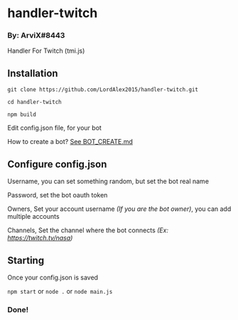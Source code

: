 # handler-twitch
### By: ArviX#8443
 Handler For Twitch (tmi.js)

## Installation
`git clone https://github.com/LordAlex2015/handler-twitch.git`

`cd handler-twitch`

`npm build`

Edit config.json file, for your bot

How to create a bot? [See BOT_CREATE.md](docs/BOT_CREATE.md)

## Configure config.json

Username, you can set something random, but set the bot real name

Password, set the bot oauth token

Owners, Set your account username *(If you are the bot owner)*, you can add multiple accounts

Channels, Set the channel where the bot connects *(Ex: https://twitch.tv/nasa)*

## Starting

Once your config.json is saved

`npm start` or `node .` or `node main.js`

### Done!
